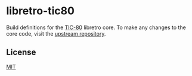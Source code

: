 # libretro-tic80

Build definitions for the [TIC-80](https://tic80.com/) libretro core. To make any changes to the core code, visit the [upstream repository](https://github.com/nesbox/tic-80).

## License

[MIT](LICENSE)